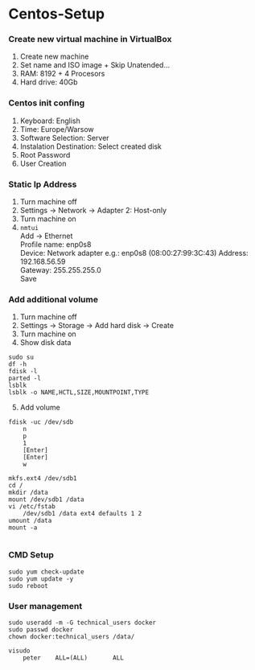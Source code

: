 # Centos-Setup

### Create new virtual machine in VirtualBox
1. Create new machine
2. Set name and ISO image + Skip Unatended...
3. RAM: 8192 + 4 Procesors
4. Hard drive: 40Gb

### Centos init confing
1. Keyboard: English
2. Time: Europe/Warsow
3. Software Selection: Server
4. Instalation Destination: Select created disk
5. Root Password
6. User Creation

### Static Ip Address
1. Turn machine off
2. Settings -> Network -> Adapter 2: Host-only
3. Turn machine on
4. ``` nmtui ``` <br/> 
Add -> Ethernet <br/>
Profile name: enp0s8 <br/>
Device: Network adapter e.g.: enp0s8 (08:00:27:99:3C:43)
Address: 192.168.56.59 <br/>
Gateway: 255.255.255.0 <br/>
Save <br/>

### Add additional volume
1. Turn machine off
2. Settings -> Storage -> Add hard disk -> Create
3. Turn machine on
4. Show disk data
```
sudo su
df -h
fdisk -l
parted -l
lsblk
lsblk -o NAME,HCTL,SIZE,MOUNTPOINT,TYPE
```
5. Add volume
```
fdisk -uc /dev/sdb
    n
    p
    1
    [Enter]
    [Enter]
    w

mkfs.ext4 /dev/sdb1
cd /
mkdir /data
mount /dev/sdb1 /data
vi /etc/fstab
    /dev/sdb1 /data ext4 defaults 1 2
umount /data
mount -a


```

### CMD Setup
```
sudo yum check-update
sudo yum update -y
sudo reboot
```

### User management
```
sudo useradd -m -G technical_users docker
sudo passwd docker
chown docker:technical_users /data/

visudo
    peter    ALL=(ALL)       ALL


```